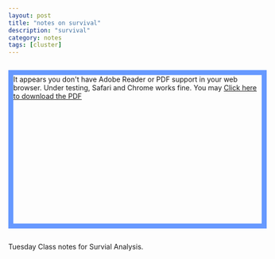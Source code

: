```yaml
---
layout: post
title: "notes on survival"
description: "survival"
category: notes
tags: [cluster]
---
```

<link href="/css/examples.css" rel="stylesheet" type="text/css" />

<style type="text/css">
<!--

#pdf {
	width: 500px;
	height: 300px;
	margin: 2em auto;
	border: 10px solid #6699FF;
}

#pdf p {
   padding: 1em;
}

#pdf object {
   display: block;
   border: solid 1px #666;
}

-->
</style>

<script type="text/javascript" src="/media/js/pdfobject.js"></script>

<script type='text/javascript'>

 window.onload = function (){


	var success = new PDFObject({ url: "/documents/Lecture 4 notes.pdf" }).embed("pdf");
	
};


</script>

<div id="pdf">It appears you don't have Adobe Reader or PDF support in your web browser. Under testing, Safari and Chrome works fine. You may <a href="documents/Lecture 4 notes.pdf.pdf">Click here to download the PDF</a></div>

Tuesday Class notes for Survial Analysis.

